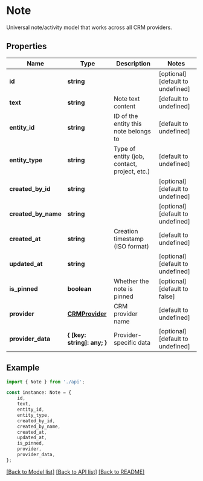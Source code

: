 # Note

Universal note/activity model that works across all CRM providers.

## Properties

Name | Type | Description | Notes
------------ | ------------- | ------------- | -------------
**id** | **string** |  | [optional] [default to undefined]
**text** | **string** | Note text content | [default to undefined]
**entity_id** | **string** | ID of the entity this note belongs to | [default to undefined]
**entity_type** | **string** | Type of entity (job, contact, project, etc.) | [default to undefined]
**created_by_id** | **string** |  | [optional] [default to undefined]
**created_by_name** | **string** |  | [optional] [default to undefined]
**created_at** | **string** | Creation timestamp (ISO format) | [default to undefined]
**updated_at** | **string** |  | [optional] [default to undefined]
**is_pinned** | **boolean** | Whether the note is pinned | [optional] [default to false]
**provider** | [**CRMProvider**](CRMProvider.md) | CRM provider name | [default to undefined]
**provider_data** | **{ [key: string]: any; }** | Provider-specific data | [optional] [default to undefined]

## Example

```typescript
import { Note } from './api';

const instance: Note = {
    id,
    text,
    entity_id,
    entity_type,
    created_by_id,
    created_by_name,
    created_at,
    updated_at,
    is_pinned,
    provider,
    provider_data,
};
```

[[Back to Model list]](../README.md#documentation-for-models) [[Back to API list]](../README.md#documentation-for-api-endpoints) [[Back to README]](../README.md)
